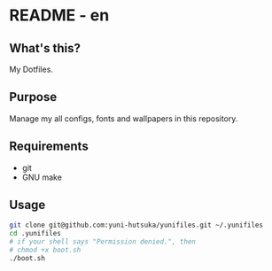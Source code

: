 # README - en

## What's this?

My Dotfiles.

## Purpose

Manage my all configs, fonts and wallpapers in this repository.

## Requirements

- git
- GNU make

## Usage

```sh
git clone git@github.com:yuni-hutsuka/yunifiles.git ~/.yunifiles
cd .yunifiles
# if your shell says "Permission denied.", then
# chmod +x boot.sh
./boot.sh
```
